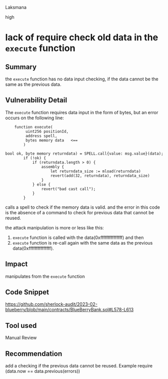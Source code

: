 Laksmana

high

# lack of require check old data in the ``execute`` function

## Summary
the ``execute`` function has no data input checking, if the data cannot be the same as the previous data.
## Vulnerability Detail
The ``execute`` function requires data input in the form of bytes, but an error occurs on the following line:
```solidity 
    function execute( 
         uint256 positionId, 
         address spell, 
         bytes memory data   <==
        )
``` 

```solidity
bool ok, byte memory returndata) = SPELL.call{value: msg.value}(data);
        if (!ok) {
            if (returndata.length > 0) {
                assembly {
                    let returndata_size := mload(returndata)
                    revert(add(32, returndata), returndata_size)
                }
            } else {
                revert("bad cast call");
            }
        }
```
calls a spell to check if the memory data is valid. and the error in this code is the absence of a command to check for previous data that cannot be reused.

the attack manipulation is more or less like this:

1. ``execute`` function is called with the data(0xfffffffffffffff)
and then
2.  ``execute`` function is re-call again with the same data as the previous data(0xfffffffffffffff).

## Impact
manipulates from the ``execute`` function
## Code Snippet
https://github.com/sherlock-audit/2023-02-blueberry/blob/main/contracts/BlueBerryBank.sol#L578-L613
## Tool used

Manual Review

## Recommendation
add a checking if the previous data cannot be reused.
Example 
require (data.now == data.previous(errors))